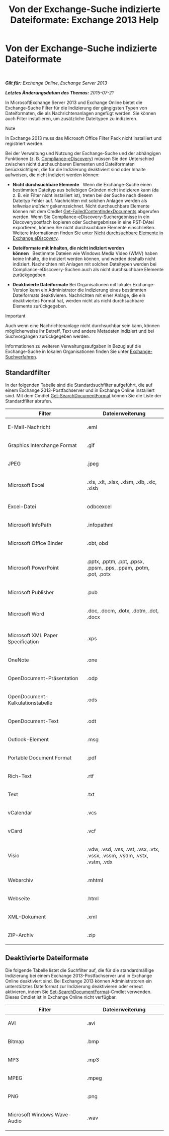 ﻿---
title: 'Von der Exchange-Suche indizierte Dateiformate: Exchange 2013 Help'
TOCTitle: Von der Exchange-Suche indizierte Dateiformate
ms:assetid: e5110ac1-28e1-4554-acc3-85d08c997bc5
ms:mtpsurl: https://technet.microsoft.com/de-de/library/Ee633485(v=EXCHG.150)
ms:contentKeyID: 52062917
ms.date: 04/24/2018
mtps_version: v=EXCHG.150
ms.translationtype: HT
---

# Von der Exchange-Suche indizierte Dateiformate

 

_**Gilt für:** Exchange Online, Exchange Server 2013_

_**Letztes Änderungsdatum des Themas:** 2015-07-21_

In MicrosoftExchange Server 2013 und Exchange Online bietet die Exchange-Suche Filter für die Indizierung der gängigsten Typen von Dateiformaten, die als Nachrichtenanlagen angefügt werden. Sie können auch Filter installieren, um zusätzliche Dateitypen zu indizieren.


> [!NOTE]
> In Exchange 2013 muss das Microsoft Office Filter Pack nicht installiert und registriert werden.



Bei der Verwaltung und Nutzung der Exchange-Suche und der abhängigen Funktionen (z. B. [Compliance-eDiscovery](https://docs.microsoft.com/de-de/exchange/security-and-compliance/in-place-ediscovery/in-place-ediscovery)) müssen Sie den Unterschied zwischen nicht durchsuchbaren Elementen und Dateiformaten berücksichtigen, die für die Indizierung deaktiviert sind oder Inhalte aufweisen, die nicht indiziert werden können:

  - **Nicht durchsuchbare Elemente**   Wenn die Exchange-Suche einen bestimmten Dateityp aus beliebigen Gründen nicht indizieren kann (da z. B. ein Filter nicht installiert ist), treten bei der Suche nach diesem Dateityp Fehler auf. Nachrichten mit solchen Anlagen werden als *teilweise indiziert* gekennzeichnet. Nicht durchsuchbare Elemente können mit dem Cmdlet [Get-FailedContentIndexDocuments](https://technet.microsoft.com/de-de/library/dd351154\(v=exchg.150\)) abgerufen werden. Wenn Sie Compliance-eDiscovery-Suchergebnisse in ein Discoverypostfach kopieren oder Suchergebnisse in eine PST-DAtei exportieren, können Sie nicht durchsuchbare Elemente einschließen. Weitere Informationen finden Sie unter [Nicht durchsuchbare Elemente in Exchange eDiscovery](unsearchable-items-in-exchange-ediscovery-exchange-2013-help.md).

  - **Dateiformate mit Inhalten, die nicht indiziert werden können**   Bestimmte Dateien wie Windows Media Video (WMV) haben keine Inhalte, die indiziert werden können, und werden deshalb nicht indiziert. Nachrichten mit Anlagen mit solchen Dateitypen werden bei Compliance-eDiscovery-Suchen auch als nicht durchsuchbare Elemente zurückgegeben.

  - **Deaktivierte Dateiformate** Bei Organisationen mit lokaler Exchange-Version kann ein Administrator die Indizierung eines bestimmten Dateiformats deaktivieren. Nachrichten mit einer Anlage, die ein deaktiviertes Format hat, werden nicht als nicht durchsuchbare Elemente zurückgegeben.


> [!IMPORTANT]
> Auch wenn eine Nachrichtenanlage nicht durchsuchbar sein kann, können möglicherweise ihr Betreff, Text und andere Metadaten indiziert und bei Suchvorgängen zurückgegeben werden.



Informationen zu weiteren Verwaltungsaufgaben in Bezug auf die Exchange-Suche in lokalen Organisationen finden Sie unter [Exchange-Suchverfahren](exchange-search-procedures-exchange-2013-help.md).

## Standardfilter

In der folgenden Tabelle sind die Standardsuchfilter aufgeführt, die auf einem Exchange 2013-Postfachserver und in Exchange Online installiert sind. Mit dem Cmdlet [Get-SearchDocumentFormat](https://technet.microsoft.com/de-de/library/jj873755\(v=exchg.150\)) können Sie die Liste der Standardfilter abrufen.


<table>
<colgroup>
<col style="width: 50%" />
<col style="width: 50%" />
</colgroup>
<thead>
<tr class="header">
<th>Filter</th>
<th>Dateierweiterung</th>
</tr>
</thead>
<tbody>
<tr class="odd">
<td><p>E-Mail-Nachricht</p></td>
<td><p>.eml</p></td>
</tr>
<tr class="even">
<td><p>Graphics Interchange Format</p></td>
<td><p>.gif</p></td>
</tr>
<tr class="odd">
<td><p>JPEG</p></td>
<td><p>.jpeg</p></td>
</tr>
<tr class="even">
<td><p>Microsoft Excel</p></td>
<td><p>.xls, .xlt, .xlsx, .xlsm, .xlb, .xlc, .xlsb</p></td>
</tr>
<tr class="odd">
<td><p>Excel-Datei</p></td>
<td><p>odbcexcel</p></td>
</tr>
<tr class="even">
<td><p>Microsoft InfoPath</p></td>
<td><p>.infopathml</p></td>
</tr>
<tr class="odd">
<td><p>Microsoft Office Binder</p></td>
<td><p>.obt, obd</p></td>
</tr>
<tr class="even">
<td><p>Microsoft PowerPoint</p></td>
<td><p>.pptx, .pptm, .ppt, .ppsx, .ppsm, .pps, .ppam, .potm, .pot, .potx</p></td>
</tr>
<tr class="odd">
<td><p>Microsoft Publisher</p></td>
<td><p>.pub</p></td>
</tr>
<tr class="even">
<td><p>Microsoft Word</p></td>
<td><p>.doc, .docm, .dotx, .dotm, .dot, .docx</p></td>
</tr>
<tr class="odd">
<td><p>Microsoft XML Paper Specification</p></td>
<td><p>.xps</p></td>
</tr>
<tr class="even">
<td><p>OneNote</p></td>
<td><p>.one</p></td>
</tr>
<tr class="odd">
<td><p>OpenDocument-Präsentation</p></td>
<td><p>.odp</p></td>
</tr>
<tr class="even">
<td><p>OpenDocument-Kalkulationstabelle</p></td>
<td><p>.ods</p></td>
</tr>
<tr class="odd">
<td><p>OpenDocument-Text</p></td>
<td><p>.odt</p></td>
</tr>
<tr class="even">
<td><p>Outlook-Element</p></td>
<td><p>.msg</p></td>
</tr>
<tr class="odd">
<td><p>Portable Document Format</p></td>
<td><p>.pdf</p></td>
</tr>
<tr class="even">
<td><p>Rich-Text</p></td>
<td><p>.rtf</p></td>
</tr>
<tr class="odd">
<td><p>Text</p></td>
<td><p>.txt</p></td>
</tr>
<tr class="even">
<td><p>vCalendar</p></td>
<td><p>.vcs</p></td>
</tr>
<tr class="odd">
<td><p>vCard</p></td>
<td><p>.vcf</p></td>
</tr>
<tr class="even">
<td><p>Visio</p></td>
<td><p>.vdw, .vsd, .vss, .vst, .vsx, .vtx, .vssx, .vssm, .vsdm, .vstx, .vstm, .vdx</p></td>
</tr>
<tr class="odd">
<td><p>Webarchiv</p></td>
<td><p>.mhtml</p></td>
</tr>
<tr class="even">
<td><p>Webseite</p></td>
<td><p>.html</p></td>
</tr>
<tr class="odd">
<td><p>XML-Dokument</p></td>
<td><p>.xml</p></td>
</tr>
<tr class="even">
<td><p>ZIP-Archiv</p></td>
<td><p>.zip</p></td>
</tr>
</tbody>
</table>


## Deaktivierte Dateiformate

Die folgende Tabelle listet die Suchfilter auf, die für die standardmäßige Indizierung bei einem Exchange 2013-Postfachserver und in Exchange Online deaktiviert sind. Bei Exchange 2013 können Administratoren ein unterstütztes Dateiformat zur Indizierung deaktivieren oder erneut aktivieren, indem Sie [Set-SearchDocumentFormat](https://technet.microsoft.com/de-de/library/jj873756\(v=exchg.150\))-Cmdlet verwenden. Dieses Cmdlet ist in Exchange Online nicht verfügbar.


<table>
<colgroup>
<col style="width: 50%" />
<col style="width: 50%" />
</colgroup>
<thead>
<tr class="header">
<th>Filter</th>
<th>Dateierweiterung</th>
</tr>
</thead>
<tbody>
<tr class="odd">
<td><p>AVI</p></td>
<td><p>.avi</p></td>
</tr>
<tr class="even">
<td><p>Bitmap</p></td>
<td><p>.bmp</p></td>
</tr>
<tr class="odd">
<td><p>MP3</p></td>
<td><p>.mp3</p></td>
</tr>
<tr class="even">
<td><p>MPEG</p></td>
<td><p>.mpeg</p></td>
</tr>
<tr class="odd">
<td><p>PNG</p></td>
<td><p>.png</p></td>
</tr>
<tr class="even">
<td><p>Microsoft Windows Wave-Audio</p></td>
<td><p>.wav</p></td>
</tr>
</tbody>
</table>

